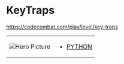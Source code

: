 # KeyTraps 

https://codecombat.com/play/level/key-traps
<table>
<tr>
<td>

![Hero Picture](hero.png?raw=true "Hero Picture")

</td>
<td>
<ul>
<li>

[PYTHON](KeyTraps.py)

</li>
</td>
</tr>
<table>